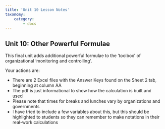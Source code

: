```yaml
---
title: 'Unit 10 Lesson Notes'
taxonomy:
    category:
        - docs
---
```


## Unit 10: Other Powerful Formulae

This final unit adds additional powerful formulae to the ‘toolbox’ of organizational ‘monitoring and controlling’.

Your actions are:

- There are 2 Excel files with the Answer Keys found on the Sheet 2 tab, beginning at column AA
- The pdf is just informational to show how the calculation is built and used
- Please note that times for breaks and lunches vary by organizations and governments
 - I have tried to include a few variables about this, but this should be highlighted to students so they can remember to make notations in their real-work calculations
